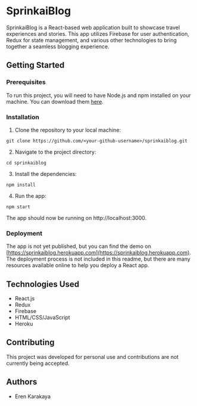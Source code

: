 # SprinkaiBlog

SprinkaiBlog is a React-based web application built to showcase travel experiences and stories. This app utilizes Firebase for user authentication, Redux for state management, and various other technologies to bring together a seamless blogging experience. 

## Getting Started

### Prerequisites

To run this project, you will need to have Node.js and npm installed on your machine. You can download them [here](https://nodejs.org/en/download/).

### Installation

1. Clone the repository to your local machine: 

```
git clone https://github.com/<your-github-username>/sprinkaiblog.git
```

2. Navigate to the project directory:

```
cd sprinkaiblog
```

3. Install the dependencies:

```
npm install
```

4. Run the app:

```
npm start
```

The app should now be running on http://localhost:3000.

### Deployment

The app is not yet published, but you can find the demo on [https://sprinkaiblog.herokuapp.com](https://sprinkaiblog.herokuapp.com). The deployment process is not included in this readme, but there are many resources available online to help you deploy a React app.

## Technologies Used

- React.js
- Redux
- Firebase
- HTML/CSS/JavaScript
- Heroku

## Contributing

This project was developed for personal use and contributions are not currently being accepted. 

## Authors

- Eren Karakaya

